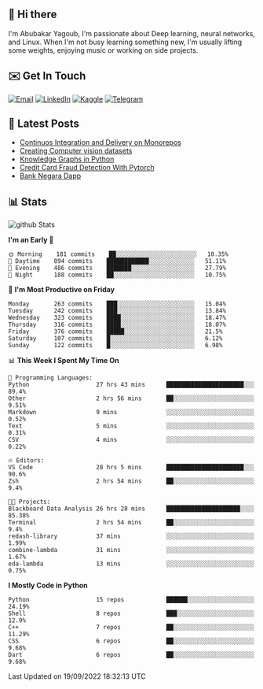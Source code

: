 ## 👋 Hi there

I'm Abubakar Yagoub, I'm passionate about Deep learning, neural networks, and
Linux. When I'm not busy learning something new, I'm usually lifting some
weights, enjoying music or working on side projects.

## ✉️ Get In Touch

[![Email](https://img.shields.io/badge/Email-f1f1f1?style=for-the-badge&logo=gmail&logoColor=0f111a)](mailto:git@blacksuan19.dev)
[![LinkedIn](https://img.shields.io/badge/LinkedIn-0077B5?style=for-the-badge&logo=linkedin&logoColor=white)](https://www.linkedin.com/in/blacksuan19/)
[![Kaggle](https://img.shields.io/badge/Kaggle-5acfff?style=for-the-badge&logo=kaggle&logoColor=white)](http://kaggle.com/abubakaryagob/)
[![Telegram](https://img.shields.io/badge/Telegram-2CA5E0?style=for-the-badge&logo=telegram&logoColor=white)](https://t.me/blacksuan19)

## 📩 Latest Posts

<!-- BLOG-POST-LIST:START -->
- [Continuos Integration and Delivery on Monorepos](http://blacksuan19.dev/blog/github-actions-monorepos/)
- [Creating Computer vision datasets](http://blacksuan19.dev/blog/creating-datasets/)
- [Knowledge Graphs in Python](http://blacksuan19.dev/projects/Knowledge_Graphs/)
- [Credit Card Fraud Detection With Pytorch](http://blacksuan19.dev/projects/credit-card-fraud-detection-with-pytorch/)
- [Bank Negara Dapp](http://blacksuan19.dev/projects/bank-negara/)
<!-- BLOG-POST-LIST:END -->

## 📊 Stats

![github Stats](https://github-readme-stats.vercel.app/api?username=blacksuan19&theme=github_dark&show_icons=true&count_private=true&custom_title=Github%20Stats&hide_border=true)

<!--START_SECTION:waka-->
**I'm an Early 🐤** 

```text
🌞 Morning    181 commits    ██░░░░░░░░░░░░░░░░░░░░░░░   10.35% 
🌆 Daytime    894 commits    ████████████░░░░░░░░░░░░░   51.11% 
🌃 Evening    486 commits    ███████░░░░░░░░░░░░░░░░░░   27.79% 
🌙 Night      188 commits    ██░░░░░░░░░░░░░░░░░░░░░░░   10.75%

```
📅 **I'm Most Productive on Friday** 

```text
Monday       263 commits    ███░░░░░░░░░░░░░░░░░░░░░░   15.04% 
Tuesday      242 commits    ███░░░░░░░░░░░░░░░░░░░░░░   13.84% 
Wednesday    323 commits    ████░░░░░░░░░░░░░░░░░░░░░   18.47% 
Thursday     316 commits    ████░░░░░░░░░░░░░░░░░░░░░   18.07% 
Friday       376 commits    █████░░░░░░░░░░░░░░░░░░░░   21.5% 
Saturday     107 commits    █░░░░░░░░░░░░░░░░░░░░░░░░   6.12% 
Sunday       122 commits    █░░░░░░░░░░░░░░░░░░░░░░░░   6.98%

```


📊 **This Week I Spent My Time On** 

```text
💬 Programming Languages: 
Python                   27 hrs 43 mins      ██████████████████████░░░   89.4% 
Other                    2 hrs 56 mins       ██░░░░░░░░░░░░░░░░░░░░░░░   9.51% 
Markdown                 9 mins              ░░░░░░░░░░░░░░░░░░░░░░░░░   0.52% 
Text                     5 mins              ░░░░░░░░░░░░░░░░░░░░░░░░░   0.31% 
CSV                      4 mins              ░░░░░░░░░░░░░░░░░░░░░░░░░   0.22%

🔥 Editors: 
VS Code                  28 hrs 5 mins       ██████████████████████░░░   90.6% 
Zsh                      2 hrs 54 mins       ██░░░░░░░░░░░░░░░░░░░░░░░   9.4%

🐱‍💻 Projects: 
Blackboard Data Analysis 26 hrs 28 mins      █████████████████████░░░░   85.38% 
Terminal                 2 hrs 54 mins       ██░░░░░░░░░░░░░░░░░░░░░░░   9.4% 
redash-library           37 mins             ░░░░░░░░░░░░░░░░░░░░░░░░░   1.99% 
combine-lambda           31 mins             ░░░░░░░░░░░░░░░░░░░░░░░░░   1.67% 
eda-lambda               13 mins             ░░░░░░░░░░░░░░░░░░░░░░░░░   0.75%

```

**I Mostly Code in Python** 

```text
Python                   15 repos            ██████░░░░░░░░░░░░░░░░░░░   24.19% 
Shell                    8 repos             ███░░░░░░░░░░░░░░░░░░░░░░   12.9% 
C++                      7 repos             ██░░░░░░░░░░░░░░░░░░░░░░░   11.29% 
CSS                      6 repos             ██░░░░░░░░░░░░░░░░░░░░░░░   9.68% 
Dart                     6 repos             ██░░░░░░░░░░░░░░░░░░░░░░░   9.68%

```



 Last Updated on 19/09/2022 18:32:13 UTC
<!--END_SECTION:waka-->
